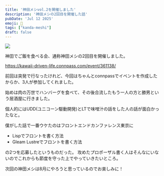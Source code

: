 ```yaml
---
title: '神田メシvol.2を開催しました'
description: '神田メシの2回目を開催した話'
pubDate: 'Jul 12 2025'
emoji: 🦊
tags: ["kanda-meshi"]
draft: false
---
```


![](/img/2025-07-12-035043.png)

神田でご飯を食べる会、通称神田メシの2回目を開催しました。

https://kawaii-driven-life.connpass.com/event/361138/

前回は突発で行なったけれど、今回はちゃんとconnpassでイベントを作成したからか、3人が参加してくれました。

始めは肉の万世でハンバーグを食べて、その後合流したもう一人の方と勝男という居酒屋に行きました。

個人的にはUDD(ユニコーン駆動開発)とLTで味噌汁の話をした人の話が面白かったなと。

僕がした話で一番ウケたのはフロントエンドカンファレンス東京に

- Lispでフロントを書く方法
- Gleam Lustreでフロントを書く方法

の2つを応募したというものだった。
攻めたプロポーザル書く人はそんなにいないのでこれからも節度を守った上でやっていきたいところ。

次回の神田メシは8月にやろうと思っているのでお楽しみに！
